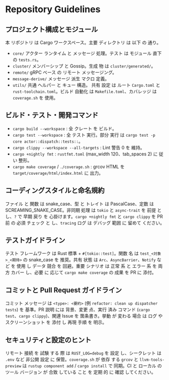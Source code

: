 # Repository Guidelines

## プロジェクト構成とモジュール
本 リポジトリ は Cargo ワークスペース。主要 ディレクトリ は 以下 の 通り。
- `core/` アクター ランタイム と メッセージ 処理。テスト は モジュール 直下 の `tests.rs`。
- `cluster/` メンバーシップ と Gossip。生成 物 は `cluster/generated/`。
- `remote/` gRPC ベース の リモート メッセージング。
- `message-derive/` メッセージ 派生 マクロ 定義。
- `utils/` 共通 ヘルパー と キュー 構造。
共有 設定 は ルート `Cargo.toml` と `rust-toolchain.toml`。ビルド 自動化 は `Makefile.toml`、カバレッジ は `coverage.sh` を 使用。

## ビルド・テスト・開発コマンド
- `cargo build --workspace` : 全 クレート を ビルド。
- `cargo test --workspace` : 全 テスト 実行。部分 実行 は `cargo test -p core actor::dispatch::tests::`。
- `cargo clippy --workspace --all-targets` : Lint 警告 0 を 維持。
- `cargo +nightly fmt` : `rustfmt.toml` (max_width 120、tab_spaces 2) に 従い 整形。
- `cargo make coverage` / `./coverage.sh` : grcov HTML を `target/coverage/html/index.html` に 出力。

## コーディングスタイルと命名規約
ファイル と 関数 は snake_case、型 と トレイト は PascalCase、定数 は SCREAMING_SNAKE_CASE。非同期 処理 は `tokio` と `async-trait` を 前提 と し、`?` で 早期 戻り を 心掛けます。`cargo +nightly fmt` と `cargo clippy` を PR 前 の 必須 チェック と し、`tracing` ログ は デバッグ 範囲 に 留めて ください。

## テストガイドライン
テスト フレームワーク は Rust 標準 + `#[tokio::test]`。関数 名 は `test_<対象>_<期待>` の snake_case を 推奨。共有 状態 は `Arc`、`AsyncBarrier`、`Notify` など を 使用 し データ 競合 を 回避。重要 シナリオ は 正常 系 と エラー 系 を 両方 カバー し、必要 に 応じて `cargo make coverage` の 成果 を PR に 添付。

## コミットと Pull Request ガイドライン
コミット メッセージ は `<type>: <要約>` (例 `refactor: clean up dispatcher tests`) を 基準。PR 説明 には 背景、変更 点、実行 済み コマンド (`cargo test`、`cargo clippy`)、関連 Issue を 箇条書き。挙動 が 変わる 場合 は ログ や スクリーンショット を 添付 し 再現 手順 を 明示。

## セキュリティと設定のヒント
リモート 接続 を 試験 する 際 は `RUST_LOG=debug` を 設定 し、シークレット は `.env` など 非公開 設定 に 保管。`coverage.sh` が 依存 する `grcov` と `llvm-tools-preview` は `rustup component add` / `cargo install` で 同期。CI と ローカル の ツール バージョン が 合致 している こと を 定期 的 に 確認 してください。
